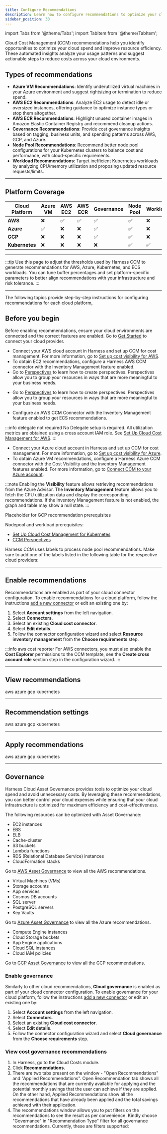 ```yaml
---
title: Configure Recommendations
description: Learn how to configure recommendations to optimize your cloud costs.
sidebar_position: 30
---
```


import Tabs from '@theme/Tabs';
import TabItem from '@theme/TabItem';


Cloud Cost Management (CCM) recommendations help you identify opportunities to optimize your cloud spend and improve resource efficiency. These automated insights analyze your usage patterns and suggest actionable steps to reduce costs across your cloud environments.

## Types of recommendations
- **Azure VM Recommendations**: Identify underutilized virtual machines in your Azure environment and suggest rightsizing or termination to reduce spend.
- **AWS EC2 Recommendations**: Analyze EC2 usage to detect idle or oversized instances, offering guidance to optimize instance types or stop them altogether.
- **AWS ECR Recommendations**: Highlight unused container images in Amazon Elastic Container Registry and recommend cleanup actions.
- **Governance Recommendations**: Provide cost governance insights based on tagging, business units, and spending patterns across AWS, GCP, and Azure.
- **Node Pool Recommendations**: Recommend better node pool configurations for your Kubernetes clusters to balance cost and performance, with cloud-specific requirements.
- **Workload Recommendations**: Target inefficient Kubernetes workloads by analyzing CPU/memory utilization and proposing updated resource requests/limits.

---

## Platform Coverage
| Cloud Platform | Azure VM | AWS EC2 | AWS ECR | Governance | Node Pool | Workload |
|----------------|----------|---------|---------|------------|------------|----------|
| **AWS**        | ❌       | ✅      | ✅      | ✅         | ✅         | ❌       |
| **Azure**      | ✅       | ❌      | ❌      | ✅         | ✅         | ❌       |
| **GCP**        | ❌       | ❌      | ❌      | ✅         | ✅         | ❌       |
| **Kubernetes** | ❌       | ❌      | ❌      | ❌         | ✅         | ✅       |

---

:::tip
Use this page to adjust the thresholds used by Harness CCM to generate recommendations for AWS, Azure, Kubernetes, and ECS workloads. You can tune buffer percentages and set platform-specific parameters to better align recommendations with your infrastructure and risk tolerance.
:::

---

The following topics provide step-by-step instructions for configuring recommendations for each cloud platform, 

## Before you begin
Before enabling recommendations, ensure your cloud environments are connected and the correct features are enabled. Go to [Get Started](#) to connect your cloud provider.

<Tabs groupId="cloud-platform" queryString>
<TabItem value="aws" label="AWS">
<Tabs groupId="recommendation-type" queryString>
<TabItem value="ec2" label="EC2">

- Connect your AWS cloud account in Harness and set up CCM for cost management. For more information, go to [Set up cost visibility for AWS](#).
- To obtain EC2 recommendations, configure a Harness AWS CCM connector with the Inventory Management feature enabled.
- Go to [Perspectives](#) to learn how to create perspectives. Perspectives allow you to group your resources in ways that are more meaningful to your business needs.
</TabItem>
<TabItem value="ecs" label="ECS">

- Go to [Perspectives](#) to learn how to create perspectives. Perspectives allow you to group your resources in ways that are more meaningful to your business needs.

- Configure an AWS CCM Connector with the Inventory Management feature enabled to get ECS recommendations.

:::info delegate not required
No Delegate setup is required. All utilization metrics are obtained using a cross account IAM role.
See [Set Up Cloud Cost Management for AWS](#).
:::

</TabItem>
</Tabs>
</TabItem>
<TabItem value="azure" label="Azure">

- Connect your Azure cloud account in Harness and set up CCM for cost management. For more information, go to [Set up cost visibility for Azure](#).
- To obtain Azure VM recommendations, configure a Harness Azure CCM connector with the Cost Visibility and the Inventory Management features enabled. For more information, go to [Connect CCM to your Azure account](#).
  
:::note
Enabling the **Visibility** feature allows retrieving recommendations from the Azure Advisor. The **Inventory Management** feature allows you to fetch the CPU utilization data and display the corresponding recommendations. If the Inventory Management feature is not enabled, the graph and table may show a null state.
:::

</TabItem>
<TabItem value="gcp" label="GCP">
Placeholder for GCP recommendation prerequisites
</TabItem>
<TabItem value="kubernetes" label="Kubernetes">

Nodepool and workload prerequisites:
* [Set Up Cloud Cost Management for Kubernetes](#)
* [CCM Perspectives](#)

Harness CCM uses labels to process node pool recommendations. Make sure to add one of the labels listed in the following table for the respective cloud providers:

</TabItem>
</Tabs>

---
## Enable recommendations
Recommendations are enabled as part of your cloud connector configuration. To enable recommendations for a cloud platform, follow the instructions [add a new connector](#get-started) or edit an existing one by:

1. Select **Account settings** from the left navigation.
2. Select **Connectors**.
3. Select an existing **Cloud cost connector**.
4. Select **Edit details**.
5. Follow the connector configuration wizard and select **Resource inventory management** from the **Choose requirements** step.

:::info aws cost reporter
For AWS connectors, you must also enable the **Cost Explorer** permissions to the CCM template, see the **Create cross account role** section step in the configuration wizard.
:::

---

## View recommendations
<Tabs groupId="cloud-platform" queryString>
<TabItem value="aws" label="AWS">
aws
</TabItem>
<TabItem value="azure" label="Azure">
azure
</TabItem>
<TabItem value="gcp" label="GCP">
gcp
</TabItem>
<TabItem value="kubernetes" label="Kubernetes">
kubernetes
</TabItem>
</Tabs>

---

## Recommendation settings
<Tabs groupId="cloud-platform" queryString>
<TabItem value="aws" label="AWS">
aws
</TabItem>
<TabItem value="azure" label="Azure">
azure
</TabItem>
<TabItem value="gcp" label="GCP">
gcp
</TabItem>
<TabItem value="kubernetes" label="Kubernetes">
kubernetes
</TabItem>
</Tabs>

---

## Apply recommendations
<Tabs groupId="cloud-platform" queryString>
<TabItem value="aws" label="AWS">
aws
</TabItem>
<TabItem value="azure" label="Azure">
azure
</TabItem>
<TabItem value="gcp" label="GCP">
gcp
</TabItem>
<TabItem value="kubernetes" label="Kubernetes">
kubernetes
</TabItem>
</Tabs>

---

## Governance
Harness Cloud Asset Governance provides tools to optimize your cloud spend and avoid unnecessary costs. By leveraging these recommendations, you can better control your cloud expenses while ensuring that your cloud infrastructure is optimized for maximum efficiency and cost-effectiveness.

The following resources can be optimized with Asset Governance:

<Tabs groupId="cloud-platform" queryString>
<TabItem value="aws" label="AWS">

- EC2 instances
- EBS
- ELB
- Cache-cluster
- S3 buckets
- Lambda functions
- RDS (Relational Database Service) instances
- CloudFormation stacks

Go to [AWS Asset Governance](/docs/cloud-cost-management/5-use-ccm-cost-governance/asset-governance/1-asset-governance) to view all the AWS recommendations.
</TabItem>
<TabItem value="azure" label="Azure">

- Virtual Machines (VMs)
- Storage accounts
- App services
- Cosmos DB accounts
- SQL server
- PostgreSQL servers
- Key Vaults

Go to [Azure Asset Governance](/docs/cloud-cost-management/5-use-ccm-cost-governance/asset-governance/1-asset-governance) to view all the Azure recommendations.
</TabItem>
<TabItem value="gcp" label="GCP">

- Compute Engine instances
- Cloud Storage buckets
- App Engine applications
- Cloud SQL instances
- Cloud IAM policies

Go to [GCP Asset Governance](/docs/cloud-cost-management/5-use-ccm-cost-governance/asset-governance) to view all the GCP recommendations.
</TabItem>
</Tabs>

### Enable governance
Similarly to other cloud recommendations, **Cloud governance** is enabled as part of your cloud connector configuration. To enable governance for your cloud platform, follow the instructions [add a new connector](#get-started) or edit an existing one by:

1. Select **Account settings** from the left navigation.
2. Select **Connectors**.
3. Select an existing **Cloud cost connector**.
4. Select **Edit details**.
5. Follow the connector configuration wizard and select **Cloud governance** from the **Choose requirements** step.

### View cost governance recommendations
1. In Harness, go to the Cloud Costs module.
2. Click **Recommendations**.
3. There are two tabs present on the window - "Open Recommendations" and "Applied Recommendations". Open Recommendation tab shows all the recommendations that are currently available for applying and the potential monthly savings that the user can achieve if they are applied. On the other hand, Applied Recommendations show all the recommendations that have already been applied and the total savings achieved with their application.
4. The recommendations window allows you to put filters on the recommendations to see the result as per convenience. Kindly choose "Governance" in "Recommendation Type" filter for all governance recommendations. Currently, these are filters supported: